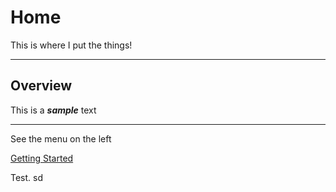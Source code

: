 # Home

This is where I put the things!

---

## Overview

This is a ***sample*** text


---

See the menu on the left


[Getting Started](#getting-started)

Test.
sd